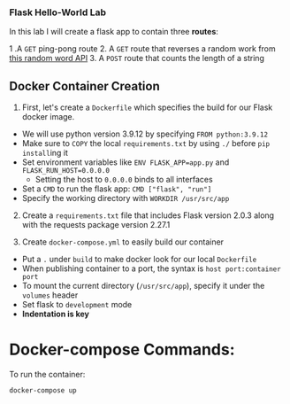 ### Flask Hello-World Lab

In this lab I will create a flask app to contain three **routes**:

1 .A `GET` ping-pong route
2. A `GET` route that reverses a random work from [this random word API](https://random-word-api.herokuapp.com/word?number=1)
3. A `POST` route that counts the length of a string

## Docker Container Creation

1. First, let's create a `Dockerfile` which specifies the build for our Flask docker image.

- We will use python version 3.9.12 by specifying `FROM python:3.9.12`
- Make sure to `COPY` the local `requirements.txt` by using `./` before `pip install`ing it
- Set environment variables like `ENV FLASK_APP=app.py` and `FLASK_RUN_HOST=0.0.0.0`
  - Setting the host to `0.0.0.0` binds to all interfaces
- Set a `CMD` to run the flask app: `CMD ["flask", "run"]`
- Specify the working directory with `WORKDIR /usr/src/app`

2. Create a `requirements.txt` file that includes Flask version 2.0.3 along with the requests package version 2.27.1

3. Create `docker-compose.yml` to easily build our container

- Put a `.` under `build` to make docker look for our local `Dockerfile`
- When publishing container to a port, the syntax is `host port:container port`
- To mount the current directory (`/usr/src/app`), specify it under the `volumes` header
- Set flask to `development` mode
- **Indentation is key**

# Docker-compose Commands:

To run the container:
```
docker-compose up

```
